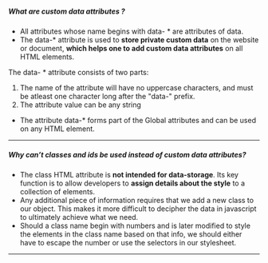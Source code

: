 ##### What are custom data attributes ?

- All attributes whose name begins with data- \* are attributes of data.
- The data-\* attribute is used to <strong>store private custom data</strong> on the website or document, <strong>which helps one to add custom data attributes</strong> on all HTML elements.

The data- \* attribute consists of two parts:

1. The name of the attribute will have no uppercase characters, and must be atleast one character long after the "data-" prefix.
2. The attribute value can be any string

- The attribute data-\* forms part of the Global attributes and can be used on any HTML element.

---

##### Why can’t classes and ids be used instead of custom data attributes?

- The class HTML attribute is <strong>not intended for data-storage</strong>. Its key function is to allow developers to <strong>assign details about the style</strong> to a collection of elements.
- Any additional piece of information requires that we add a new class to our object. This makes it more difficult to decipher the data in javascript to ultimately achieve what we need.
- Should a class name begin with numbers and is later modified to style the elements in the class name based on that info, we should either have to escape the number or use the selectors in our stylesheet.

---

